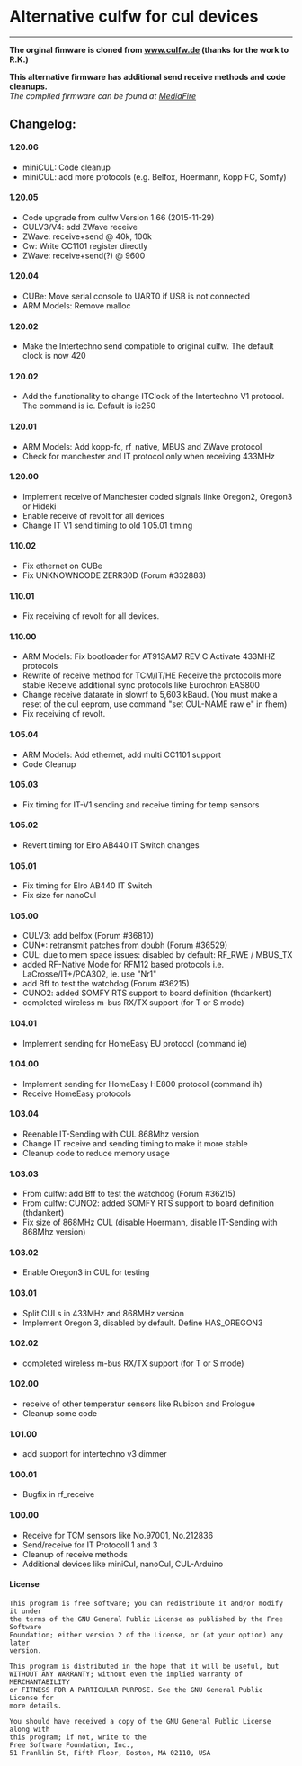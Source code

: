 # Alternative culfw for cul devices
___
**The orginal fimware is cloned from www.culfw.de (thanks for the work to R.K.)**

**This alternative firmware has additional send receive methods and code cleanups.**  
_The compiled firmware can be found at [MediaFire](https://www.mediafire.com/folder/tf16radvztfd9/a-culfw)_

## Changelog:

#### 1.20.06
- miniCUL: Code cleanup 
- miniCUL: add more protocols (e.g. Belfox, Hoermann, Kopp FC, Somfy)

#### 1.20.05
- Code upgrade from culfw Version 1.66 (2015-11-29)
- CULV3/V4: add ZWave receive
- ZWave: receive+send @ 40k, 100k
- Cw: Write CC1101 register directly
- ZWave: receive+send(?) @ 9600

#### 1.20.04
- CUBe: Move serial console to UART0 if USB is not connected
- ARM Models: Remove malloc
  
#### 1.20.02
- Make the Intertechno send compatible to original culfw. 
  The default clock is now 420

#### 1.20.02
- Add the functionality to change ITClock of the Intertechno V1 protocol. The command is ic. Default is ic250

#### 1.20.01
- ARM Models: Add kopp-fc, rf_native, MBUS and ZWave protocol
- Check for manchester and IT protocol only when receiving 433MHz

#### 1.20.00
- Implement receive of Manchester coded signals linke Oregon2, Oregon3 or Hideki
- Enable receive of revolt for all devices
- Change IT V1 send timing to old 1.05.01 timing

#### 1.10.02
- Fix ethernet on CUBe
- Fix UNKNOWNCODE ZERR30D (Forum #332883)

#### 1.10.01
- Fix receiving of revolt for all devices.

#### 1.10.00
- ARM Models: Fix bootloader for AT91SAM7 REV C
              Activate 433MHZ protocols
- Rewrite of receive method for TCM/IT/HE
  Receive the protocolls more stable
  Receive additional sync protocols like Eurochron EAS800
- Change receive datarate in slowrf to 5,603 kBaud.
  (You must make a reset of the cul eeprom, use command 
  "set CUL-NAME raw e" in fhem)
- Fix receiving of revolt.

#### 1.05.04
- ARM Models: Add ethernet, add multi CC1101 support
- Code Cleanup

#### 1.05.03
- Fix timing for IT-V1 sending and receive timing for temp sensors

#### 1.05.02
- Revert timing for Elro AB440 IT Switch changes

#### 1.05.01
- Fix timing for Elro AB440 IT Switch
- Fix size for nanoCul

#### 1.05.00
- CULV3: add belfox (Forum #36810)
- CUN*: retransmit patches from doubh (Forum #36529)
- CUL: due to mem space issues: disabled by default: RF_RWE / MBUS_TX
- added RF-Native Mode for RFM12 based protocols i.e. LaCrosse/IT+/PCA302,
  ie.  use "Nr1" 
- add Bff to test the watchdog (Forum #36215)
- CUNO2: added SOMFY RTS support to board definition (thdankert)
- completed wireless m-bus RX/TX support (for T or S mode)

#### 1.04.01
- Implement sending for HomeEasy EU protocol (command ie<value>)

#### 1.04.00
- Implement sending for HomeEasy HE800 protocol (command ih<value>)
- Receive HomeEasy protocols

#### 1.03.04
- Reenable IT-Sending with CUL 868Mhz version
- Change IT receive and sending timing to make it more stable
- Cleanup code to reduce memory usage

#### 1.03.03
- From culfw: add Bff to test the watchdog (Forum #36215)
- From culfw: CUNO2: added SOMFY RTS support to board definition (thdankert)
- Fix size of 868MHz CUL (disable Hoermann, disable IT-Sending with 868Mhz 
  version)

#### 1.03.02
- Enable Oregon3 in CUL for testing

#### 1.03.01
- Split CULs in 433MHz and 868MHz version
- Implement Oregon 3, disabled by default. Define HAS_OREGON3

#### 1.02.02
- completed wireless m-bus RX/TX support (for T or S mode)

#### 1.02.00
- receive of other temperatur sensors like Rubicon and Prologue
- Cleanup some code

#### 1.01.00
- add support for intertechno v3 dimmer

#### 1.00.01
- Bugfix in rf_receive

#### 1.00.00
- Receive for TCM sensors like No.97001, No.212836
- Send/receive for IT Protocoll 1 and 3
- Cleanup of receive methods 
- Additional devices like miniCul, nanoCul, CUL-Arduino


#### License
```
This program is free software; you can redistribute it and/or modify it under  
the terms of the GNU General Public License as published by the Free Software  
Foundation; either version 2 of the License, or (at your option) any later  
version.

This program is distributed in the hope that it will be useful, but  
WITHOUT ANY WARRANTY; without even the implied warranty of MERCHANTABILITY  
or FITNESS FOR A PARTICULAR PURPOSE. See the GNU General Public License for  
more details.

You should have received a copy of the GNU General Public License along with  
this program; if not, write to the  
Free Software Foundation, Inc.,  
51 Franklin St, Fifth Floor, Boston, MA 02110, USA
```
